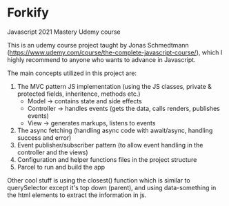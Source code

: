 # Forkify
Javascript 2021 Mastery Udemy course

This is an udemy course project taught by Jonas Schmedtmann (https://www.udemy.com/course/the-complete-javascript-course/), which I highly recommend to anyone who wants to advance in Javascript.

The main concepts utilized in this project are:

1. The MVC pattern JS implementation (using the JS classes, private & protected fields, inheritence, methods etc.)
    * Model -> contains state and side effects
    * Controller -> handles events (gets the data, calls renders, publishes events)
    * View -> generates markups, listens to events
3. The async fetching (handling async code with await/async, handling success and error) 
4. Event publisher/subscriber pattern (to allow event handling in the controller and the views)
5. Configuration and helper functions files in the project structure 
6. Parcel to run and build the app

Other cool stuff is using the closest() function which is similar to querySelector except it's top down (parent), and using data-something in the html elements to extract the information in js. 

